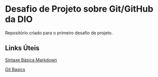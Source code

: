 # Desafio de Projeto sobre Git/GitHub da DIO

Repositório criado para o primeiro desafio de projeto.

## Links Úteis

[Sintaxe Básica Markdown](https://www.markdownguide.org/basic-syntax/)

[Git Basics](https://git-scm.com/book/en/v2/Git-Basics-Getting-a-Git-Repository)

